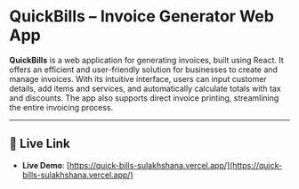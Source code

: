 # QuickBills – Invoice Generator Web App

**QuickBills** is a web application for generating invoices, built using React. It offers an efficient and user-friendly solution for businesses to create and manage invoices. With its intuitive interface, users can input customer details, add items and services, and automatically calculate totals with tax and discounts. The app also supports direct invoice printing, streamlining the entire invoicing process.

---

## 🔗 Live Link

-  **Live Demo**: [https://quick-bills-sulakhshana.vercel.app/](https://quick-bills-sulakhshana.vercel.app/)
